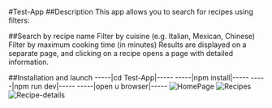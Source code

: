 #Test-App
##Description
This app allows you to search for recipes using filters:

##Search by recipe name
Filter by cuisine (e.g. Italian, Mexican, Chinese)
Filter by maximum cooking time (in minutes)
Results are displayed on a separate page, and clicking on a recipe opens a page with detailed information.

##Installation and launch
-----|cd Test-App|----- -----|npm install|----- -----|npm run dev|----- -----|open u browser|-----
![HomePage](./screenshots/HomePage.png)
![Recipes](./screenshots/SearchPage.png)
![Recipe-details](./screenshots/DetailsPage.png)
